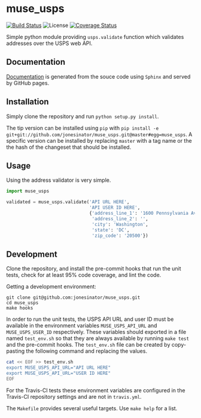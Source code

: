 # muse\_usps
[![Build Status](https://travis-ci.org/jonesinator/muse_usps.svg)](https://travis-ci.org/jonesinator/muse_usps)
![License](https://img.shields.io/github/license/jonesinator/muse_usps.svg)
[![Coverage Status](https://coveralls.io/repos/jonesinator/muse_usps/badge.svg?branch=master&service=github)](https://coveralls.io/github/jonesinator/muse_usps?branch=master)

Simple python module providing `usps.validate` function which validates
addresses over the USPS web API.

## Documentation
[Documentation](https://jonesinator.github.io/muse_usps) is generated from the
souce code using `Sphinx` and served by GitHub pages.

## Installation
Simply clone the repository and run `python setup.py install`.

The tip version can be installed using `pip` with
`pip install -e git+git://github.com/jonesinator/muse_usps.git@master#egg=muse_usps`.
A specific version can be installed by replacing `master` with a tag name or
the the hash of the changeset that should be installed.

## Usage

Using the address validator is very simple.

```python
import muse_usps

validated = muse_usps.validate('API URL HERE',
                               'API USER ID HERE',
                               {'address_line_1': '1600 Pennsylvania Ave NW',
                                'address_line_2': '',
                                'city': 'Washington',
                                'state': 'DC',
                                'zip_code': '20500'})
```

## Development
Clone the repository, and install the pre-commit hooks that run the unit tests,
check for at least 95% code coverage, and lint the code.

Getting a development environment:
```
git clone git@github.com:jonesinator/muse_usps.git
cd muse_usps
make hooks
```

In order to run the unit tests, the USPS API URL and user ID must be available
in the environment variables `MUSE_USPS_API_URL` and `MUSE_USPS_USER_ID`
respectively. These variables should exported in a file named `test_env.sh` so
that they are always available by running `make test` and the pre-commit hooks.
The `test_env.sh` file can be created by copy-pasting the following command and
replacing the values.

```bash
cat << EOF >> test_env.sh
export MUSE_USPS_API_URL="API URL HERE"
export MUSE_USPS_API_URL="USER ID HERE"
EOF
```

For the Travis-CI tests these environment variables are configured in the
Travis-CI repository settings and are not in `travis.yml`.

The `Makefile` provides several useful targets. Use `make help` for a list.
